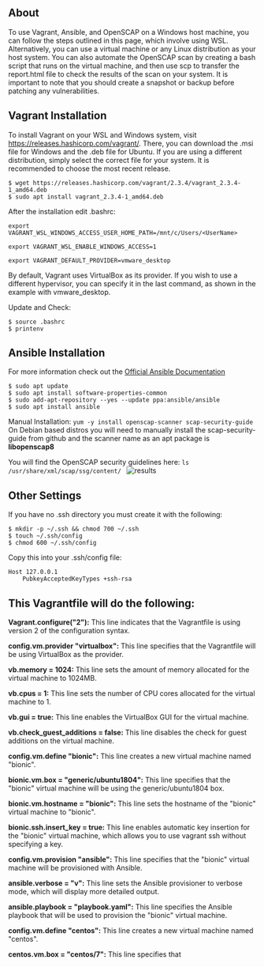 ## About
To use Vagrant, Ansible, and OpenSCAP on a Windows host machine, you can follow the steps outlined in this page, which involve using WSL. Alternatively, you can use a virtual machine or any Linux distribution as your host system. You can also automate the OpenSCAP scan by creating a bash script that runs on the virtual machine, and then use scp to transfer the report.html file to check the results of the scan on your system. It is important to note that you should create a snapshot or backup before patching any vulnerabilities.

## Vagrant Installation

To install Vagrant on your WSL and Windows system, visit https://releases.hashicorp.com/vagrant/. There, you can download the .msi file for Windows and the .deb file for Ubuntu. If you are using a different distribution, simply select the correct file for your system. It is recommended to choose the most recent release.

```
$ wget https://releases.hashicorp.com/vagrant/2.3.4/vagrant_2.3.4-1_amd64.deb
$ sudo apt install vagrant_2.3.4-1_amd64.deb
```

After the installation edit .bashrc:
```
export VAGRANT_WSL_WINDOWS_ACCESS_USER_HOME_PATH=/mnt/c/Users/<UserName>

export VAGRANT_WSL_ENABLE_WINDOWS_ACCESS=1

export VAGRANT_DEFAULT_PROVIDER=vmware_desktop
```
By default, Vagrant uses VirtualBox as its provider. If you wish to use a different hypervisor, you can specify it in the last command, as shown in the example with vmware_desktop.

Update and Check:
```
$ source .bashrc
$ printenv
```

## Ansible Installation

For more information check out the [Official Ansible Documentation](https://docs.ansible.com/)
```
$ sudo apt update
$ sudo apt install software-properties-common
$ sudo add-apt-repository --yes --update ppa:ansible/ansible
$ sudo apt install ansible
```

Manual Installation:
```yum -y install openscap-scanner scap-security-guide```
On Debian based distros you will need to manually install the scap-security-guide from github and the scanner name as an apt package is **libopenscap8**

You will find the OpenSCAP security guidelines here:
```ls /usr/share/xml/scap/ssg/content/ ```
![results](../main/_resources/c851c0306f26f2eca89d4124fc262e3c.png)

## Other Settings
If you have no .ssh directory you must create it with the following:
```
$ mkdir -p ~/.ssh && chmod 700 ~/.ssh
$ touch ~/.ssh/config
$ chmod 600 ~/.ssh/config
```
Copy this into your .ssh/config file: 
```
Host 127.0.0.1
    PubkeyAcceptedKeyTypes +ssh-rsa
```
## This Vagrantfile will do the following:

   **Vagrant.configure("2"):** This line indicates that the Vagrantfile is using version 2 of the configuration syntax.

   **config.vm.provider "virtualbox":** This line specifies that the Vagrantfile will be using VirtualBox as the provider.
	
   **vb.memory = 1024:** This line sets the amount of memory allocated for the virtual machine to 1024MB.
   
   **vb.cpus = 1:** This line sets the number of CPU cores allocated for the virtual machine to 1.
   
   **vb.gui = true:** This line enables the VirtualBox GUI for the virtual machine.
   
   **vb.check_guest_additions = false:** This line disables the check for guest additions on the virtual machine.
   
   **config.vm.define "bionic":** This line creates a new virtual machine named "bionic".
  
   **bionic.vm.box = "generic/ubuntu1804":** This line specifies that the "bionic" virtual machine will be using the generic/ubuntu1804 box.
  
   **bionic.vm.hostname = "bionic":** This line sets the hostname of the "bionic" virtual machine to "bionic".
 
   **bionic.ssh.insert_key = true:** This line enables automatic key insertion for the "bionic" virtual machine, which allows you to use vagrant ssh without specifying a key.
   
   **config.vm.provision "ansible":** This line specifies that the "bionic" virtual machine will be provisioned with Ansible.
   
   **ansible.verbose = "v":** This line sets the Ansible provisioner to verbose mode, which will display more detailed output.
   
   **ansible.playbook = "playbook.yaml":** This line specifies the Ansible playbook that will be used to provision the "bionic" virtual machine.
   
   **config.vm.define "centos":** This line creates a new virtual machine named "centos".
   
   **centos.vm.box = "centos/7":** This line specifies that
